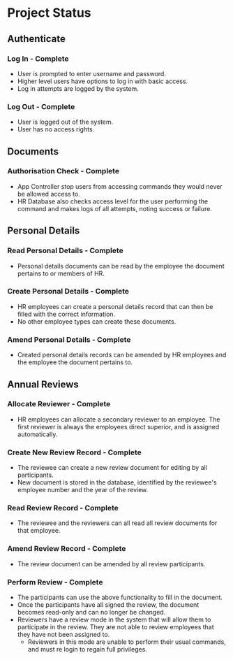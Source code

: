 # Project Status
## Authenticate
### Log In - Complete
- User is prompted to enter username and password.
- Higher level users have options to log in with basic access.
- Log in attempts are logged by the system.
### Log Out - Complete
- User is logged out of the system.
- User has no access rights.
## Documents
### Authorisation Check - Complete
- App Controller stop users from accessing commands they would never be allowed access to.
- HR Database also checks access level for the user performing the command and makes logs of all attempts, noting success or failure.
## Personal Details
### Read Personal Details - Complete
- Personal details documents can be read by the employee the document pertains to or members of HR. 
### Create Personal Details - Complete
- HR employees can create a personal details record that can then be filled with the correct information. 
- No other employee types can create these documents. 
### Amend Personal Details - Complete
- Created personal details records can be amended by HR employees and the employee the document pertains to. 
## Annual Reviews
### Allocate Reviewer - Complete
- HR employees can allocate a secondary reviewer to an employee. The first reviewer is always the employees direct superior, and is assigned automatically. 
### Create New Review Record - Complete
- The reviewee can create a new review document for editing by all participants.
- New document is stored in the database, identified by the reviewee's employee number and the year of the review. 
### Read Review Record - Complete
- The reviewee and the reviewers can all read all review documents for that employee. 
### Amend Review Record - Complete
- The review document can be amended by all review participants. 
### Perform Review - Complete
- The participants can use the above functionality to fill in the document. 
- Once the participants have all signed the review, the document becomes read-only and can no longer be changed. 
- Reviewers have a review mode in the system that will allow them to participate in the review. They are not able to review employees that they have not been assigned to. 
    - Reviewers in this mode are unable to perform their usual commands, and must re login to regain full privileges. 